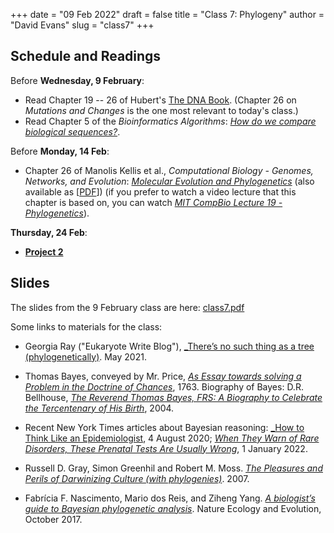+++
date = "09 Feb 2022"
draft = false
title = "Class 7: Phylogeny"
author = "David Evans"
slug = "class7"
+++

## Schedule and Readings

Before **Wednesday, 9 February**:
- Read Chapter 19 -- 26 of Hubert's [The DNA
  Book](https://berthub.eu/dna-book/toc-real/). (Chapter 26 on _Mutations and Changes_ is the one most relevant to today's class.)
- Read Chapter 5 of the _Bioinformatics
Algorithms_: [_How do we compare biological sequences?_](//www.bioinformaticsalgorithms.org/bioinformatics-chapter-5).

Before **Monday, 14 Feb**:
- Chapter 26 of  Manolis Kellis et al., _Computational Biology - Genomes, Networks, and Evolution_: [_Molecular Evolution and Phylogenetics_](https://bio.libretexts.org/Bookshelves/Computational_Biology/Book%3A_Computational_Biology_-_Genomes_Networks_and_Evolution_(Kellis_et_al.)/26%3A_Molecular_Evolution_and_Phylogenetics) (also available as [[PDF](/docs/kellis-ch26.pdf)]) (if you prefer to watch a video lecture that this chapter is based on, you can watch [_MIT CompBio Lecture 19 - Phylogenetics_](https://www.youtube.com/watch?v=_KduKR6IXcA)).

**Thursday, 24 Feb**:
- [**Project 2**](/project2)

## Slides

The slides from the 9 February class are here: [class7.pdf](https://www.dropbox.com/s/ixdjyjgpx3ped2l/csbio-class7-inked.pdf?dl=0)

Some links to materials for the class:

- Georgia Ray ("Eukaryote Write Blog"), [_There’s no such thing as a tree (phylogenetically)](https://eukaryotewritesblog.com/2021/05/02/). May 2021.


- Thomas Bayes, conveyed by Mr. Price, [_As Essay towards solving a Problem in the Doctrine of Chances_](/docs/bayes1763.pdf), 1763. Biography of Bayes: D.R. Bellhouse, [_The Reverend Thomas Bayes, FRS:
A Biography to Celebrate the Tercentenary of His Birth_](https://biostat.jhsph.edu/courses/bio621/misc/bayesbiog.pdf), 2004.

- Recent New York Times articles about Bayesian reasoning: [_How to Think Like an Epidemiologist](https://www.nytimes.com/2020/08/04/science/coronavirus-bayes-statistics-math.html), 4 August 2020; [_When They Warn of Rare Disorders, These Prenatal Tests Are Usually Wrong_](https://www.nytimes.com/2022/01/01/upshot/pregnancy-birth-genetic-testing.html
), 1 January 2022.

- Russell D. Gray, Simon Greenhil and Robert M. Moss. [_The Pleasures and Perils of Darwinizing Culture (with phylogenies)_](https://simon.net.nz/publication/Gray_et_al_2007.pdf). 2007.

- Fabrícia F. Nascimento, Mario dos Reis, and Ziheng Yang. [_A
  biologist’s guide to Bayesian phylogenetic analysis_](/docs/nascimento2017.pdf). Nature Ecology and Evolution, October 2017.